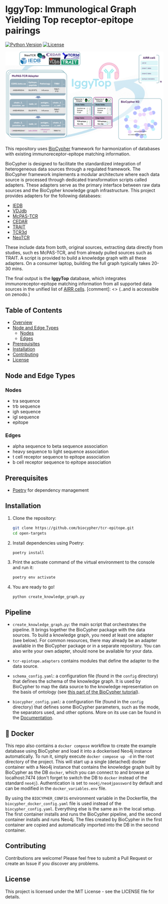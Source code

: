# IggyTop: **I**mmunolo**g**ical **G**raph **Y**ielding **Top** receptor-epitope pairings

[![Python Version](https://img.shields.io/badge/python-3.10+-blue.svg)](https://www.python.org/downloads/)
[![License](https://img.shields.io/badge/license-MIT-green.svg)](LICENSE)

![figure1](./overview.png)

This repository uses [BioCypher](https://biocypher.org) framework for harmonization of databases with existing immunoreceptor-epitope matching information.

BioCypher is designed to facilitate the standardized integration of heterogeneous data sources through a regulated framework. The BioCypher framework implements a modular architecture where each data source is processed through dedicated transformation scripts called adapters. These adapters serve as the primary interface between raw data sources and the BioCypher knowledge graph infrastructure. This project provides adapters for the following databases:

- [IEDB](https://www.iedb.org/)
- [VDJdb](https://github.com/antigenomics/vdjdb-db)
- [McPAS-TCR](https://friedmanlab.weizmann.ac.il/McPAS-TCR/)
- [CEDAR](https://cedar.iedb.org/home_v3.php)
- [TRAIT](https://pgx.zju.edu.cn/traitdb/)
- [TCR3d](https://tcr3d.ibbr.umd.edu/)
- [NeoTCR](https://github.com/lyotvincent/NeoTCR?tab=readme-ov-file)

These include data from both, original sources, extracting data directly from studies, such es McPAS-TCR, and from already pulled sources such as TRAIT.
A script is provided to build a knowledge graph with all these adapters. On a consumer laptop, building the full graph typically takes 20-30 mins.

The final output is the **IggyTop** database, which integrates immunoreceptor-epitope matching information from all supported data sources in the unified list of [AIRR cells](https://scirpy.scverse.org/en/stable/generated/scirpy.io.AirrCell.html).
[comment]: <> (..and is accessible on zenodo.)

## Table of Contents
- [Overview](#overview)
- [Node and Edge Types](#node-and-edge-types)
  - [Nodes](#nodes)
  - [Edges](#edges)
- [Prerequisites](#prerequisites)
- [Installation](#installation)
- [Contributing](#contributing)
- [License](#license)

## Node and Edge Types
### Nodes
- tra sequence
- trb sequence
- igh sequence
- igl sequence
- epitope

### Edges
- alpha sequence to beta sequence association
- heavy sequence to light sequence association
- t cell receptor sequence to epitope association
- b cell receptor sequence to epitope association

## Prerequisites

- [Poetry](https://python-poetry.org) for dependency management

## Installation

1. Clone the repository:
   ```bash
   git clone https://github.com/biocypher/tcr-epitope.git
   cd open-targets
   ```

2. Install dependencies using Poetry:
   ```bash
   poetry install
   ```

3. Print the activate command of the virtual environment to the console and run it:
   ```bash
   poetry env activate
   ```

4. You are ready to go!
    ```{bash}
    python create_knowledge_graph.py
    ```

## Pipeline

- `create_knowledge_graph.py`: the main script that orchestrates the pipeline.
It brings together the BioCypher package with the data sources. To build a
knowledge graph, you need at least one adapter (see below). For common
resources, there may already be an adapter available in the BioCypher package or
in a separate repository. You can also write your own adapter, should none be
available for your data.

- `tcr-epiotope.adapters` contains modules that define the adapter to the data source.

- `schema_config.yaml`: a configuration file (found in the `config` directory)
that defines the schema of the knowledge graph. It is used by BioCypher to map
the data source to the knowledge representation on the basis of ontology (see
[this part of the BioCypher
tutorial](https://biocypher.org/tutorial-ontology.html)).

- `biocypher_config.yaml`: a configuration file (found in the `config`
directory) that defines some BioCypher parameters, such as the mode, the
separators used, and other options. More on its use can be found in the
[Documentation](https://biocypher.org/installation.html#configuration).

## 🐳 Docker

This repo also contains a `docker compose` workflow to create the example
database using BioCypher and load it into a dockerised Neo4j instance
automatically. To run it, simply execute `docker compose up -d` in the root
directory of the project. This will start up a single (detached) docker
container with a Neo4j instance that contains the knowledge graph built by
BioCypher as the DB `docker`, which you can connect to and browse at
localhost:7474 (don't forget to switch the DB to `docker` instead of the
standard `neo4j`). Authentication is set to `neo4j/neo4jpassword` by default
and can be modified in the `docker_variables.env` file.

By using the `BIOCYPHER_CONFIG` environment variable in the Dockerfile, the
`biocypher_docker_config.yaml` file is used instead of the
`biocypher_config.yaml`. Everything else is the same as in the local setup. The
first container installs and runs the BioCypher pipeline, and the second
container installs and runs Neo4j. The files created by BioCypher in the first
container are copied and automatically imported into the DB in the second
container.

## Contributing

Contributions are welcome! Please feel free to submit a Pull Request or create
an Issue if you discover any problems.

## License

This project is licensed under the MIT License - see the LICENSE file for
details.
